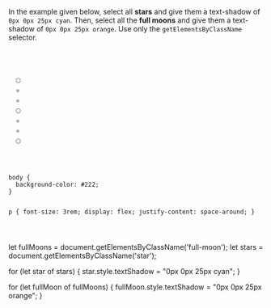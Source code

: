 In the example given below,
select all **stars**
and
give them
a text-shadow of `0px 0px 25px cyan`.
Then, select all the **full moons**
and
give them a text-shadow of
`0px 0px 25px orange`.
Use only the `getElementsByClassName` selector.

<codeblock language="javascript" type="exercise" testMode="fixedInput">
<code>
<panel language="html">
<p>
  <span class = "full-moon">🌕</span>
  <span class = "star">⭐</span>
  <span class = "star">⭐</span>
  <span class = "full-moon">🌕</span>
  <span class = "star">⭐</span>
  <span class = "star">⭐</span>
  <span class = "full-moon">🌕</span>
</p>
</panel>
<panel language="css">
body {
  background-color: #222;
}

p {
  font-size: 3rem;
  display: flex;
  justify-content: space-around;
}
</panel>
<panel language="javascript">

</panel>
</code>

<solution>
let fullMoons = document.getElementsByClassName('full-moon');
let stars = document.getElementsByClassName('star');

for (let star of stars) {
  star.style.textShadow = "0px 0px 25px cyan";
}

for (let fullMoon of fullMoons) {
  fullMoon.style.textShadow = "0px 0px 25px orange";
}
</solution>
</codeblock>